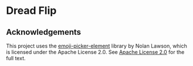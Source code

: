 # Dread Flip
## Acknowledgements
This project uses the [emoji-picker-element](https://github.com/nolanlawson/emoji-picker-element) library by Nolan Lawson, which is licensed under the Apache License 2.0. See [Apache License 2.0](http://www.apache.org/licenses/LICENSE-2.0) for the full text.